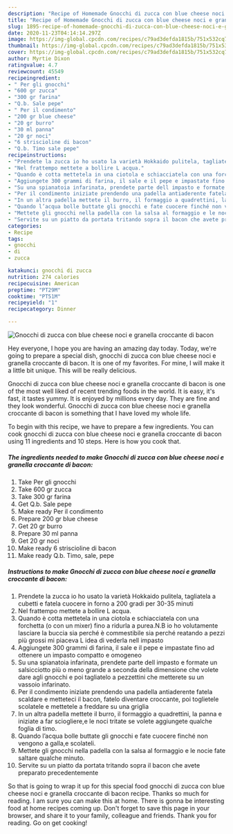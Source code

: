 ```yaml
---
description: "Recipe of Homemade Gnocchi di zucca con blue cheese noci e granella croccante di bacon"
title: "Recipe of Homemade Gnocchi di zucca con blue cheese noci e granella croccante di bacon"
slug: 1895-recipe-of-homemade-gnocchi-di-zucca-con-blue-cheese-noci-e-granella-croccante-di-bacon
date: 2020-11-23T04:14:14.297Z
image: https://img-global.cpcdn.com/recipes/c79ad3defda1815b/751x532cq70/gnocchi-di-zucca-con-blue-cheese-noci-e-granella-croccante-di-bacon-recipe-main-photo.jpg
thumbnail: https://img-global.cpcdn.com/recipes/c79ad3defda1815b/751x532cq70/gnocchi-di-zucca-con-blue-cheese-noci-e-granella-croccante-di-bacon-recipe-main-photo.jpg
cover: https://img-global.cpcdn.com/recipes/c79ad3defda1815b/751x532cq70/gnocchi-di-zucca-con-blue-cheese-noci-e-granella-croccante-di-bacon-recipe-main-photo.jpg
author: Myrtie Dixon
ratingvalue: 4.7
reviewcount: 45549
recipeingredient:
- " Per gli gnocchi"
- "600 gr zucca"
- "300 gr farina"
- "Q.b. Sale pepe"
- " Per il condimento"
- "200 gr blue cheese"
- "20 gr burro"
- "30 ml panna"
- "20 gr noci"
- "6 striscioline di bacon"
- "Q.b. Timo sale pepe"
recipeinstructions:
- "Prendete la zucca io ho usato la varietà Hokkaido pulitela, tagliatela a cubetti e fatela cuocere in forno a 200 gradi per 30-35 minuti"
- "Nel frattempo mettete a bollire L acqua."
- "Quando è cotta mettetela in una ciotola e schiacciatela con una forchetta (o con un mixer) fino a ridurla a purea.N.B io ho volutamente lasciare la buccia sia perché è commestibile sia perché reatando a pezzi più grossi mi piaceva L idea di vederla nell impasto"
- "Aggiungete 300 grammi di farina, il sale e il pepe e impastate fino ad ottenere un impasto compatto e omogeneo"
- "Su una spianatoia infarinata, prendete parte dell impasto e formate un salsicciotto più o meno grande a seconda della dimensione che volete dare agli gnocchi e poi tagliatelo a pezzettini che metterete su un vassoio infarinato."
- "Per il condimento iniziate prendendo una padella antiaderente fatela scaldare e metteteci il bacon, fatelo diventare croccante, poi toglietele scolatele e mettetele a freddare su una griglia"
- "In un altra padella mettete il burro, il formaggio a quadrettini, la panna e iniziate a far sciogliere,e le noci tritate se volete aggiungete qualche foglia di timo."
- "Quando l’acqua bolle buttate gli gnocchi e fate cuocere finché non vengono a galla,e scolateli."
- "Mettete gli gnocchi nella padella con la salsa al formaggio e le nocie fate saltare qualche minuto."
- "Servite su un piatto da portata tritando sopra il bacon che avete preparato precedentemente"
categories:
- Recipe
tags:
- gnocchi
- di
- zucca

katakunci: gnocchi di zucca 
nutrition: 274 calories
recipecuisine: American
preptime: "PT29M"
cooktime: "PT51M"
recipeyield: "1"
recipecategory: Dinner

---
```



![Gnocchi di zucca con blue cheese noci e granella croccante di bacon](https://img-global.cpcdn.com/recipes/c79ad3defda1815b/751x532cq70/gnocchi-di-zucca-con-blue-cheese-noci-e-granella-croccante-di-bacon-recipe-main-photo.jpg)

Hey everyone, I hope you are having an amazing day today. Today, we're going to prepare a special dish, gnocchi di zucca con blue cheese noci e granella croccante di bacon. It is one of my favorites. For mine, I will make it a little bit unique. This will be really delicious.

Gnocchi di zucca con blue cheese noci e granella croccante di bacon is one of the most well liked of recent trending foods in the world. It is easy, it's fast, it tastes yummy. It is enjoyed by millions every day. They are fine and they look wonderful. Gnocchi di zucca con blue cheese noci e granella croccante di bacon is something that I have loved my whole life.




To begin with this recipe, we have to prepare a few ingredients. You can cook gnocchi di zucca con blue cheese noci e granella croccante di bacon using 11 ingredients and 10 steps. Here is how you cook that.

<!--inarticleads1-->

##### The ingredients needed to make Gnocchi di zucca con blue cheese noci e granella croccante di bacon:

1. Take  Per gli gnocchi
1. Take 600 gr zucca
1. Take 300 gr farina
1. Get Q.b. Sale pepe
1. Make ready  Per il condimento
1. Prepare 200 gr blue cheese
1. Get 20 gr burro
1. Prepare 30 ml panna
1. Get 20 gr noci
1. Make ready 6 striscioline di bacon
1. Make ready Q.b. Timo, sale, pepe




<!--inarticleads2-->

##### Instructions to make Gnocchi di zucca con blue cheese noci e granella croccante di bacon:

1. Prendete la zucca io ho usato la varietà Hokkaido pulitela, tagliatela a cubetti e fatela cuocere in forno a 200 gradi per 30-35 minuti
1. Nel frattempo mettete a bollire L acqua.
1. Quando è cotta mettetela in una ciotola e schiacciatela con una forchetta (o con un mixer) fino a ridurla a purea.N.B io ho volutamente lasciare la buccia sia perché è commestibile sia perché reatando a pezzi più grossi mi piaceva L idea di vederla nell impasto
1. Aggiungete 300 grammi di farina, il sale e il pepe e impastate fino ad ottenere un impasto compatto e omogeneo
1. Su una spianatoia infarinata, prendete parte dell impasto e formate un salsicciotto più o meno grande a seconda della dimensione che volete dare agli gnocchi e poi tagliatelo a pezzettini che metterete su un vassoio infarinato.
1. Per il condimento iniziate prendendo una padella antiaderente fatela scaldare e metteteci il bacon, fatelo diventare croccante, poi toglietele scolatele e mettetele a freddare su una griglia
1. In un altra padella mettete il burro, il formaggio a quadrettini, la panna e iniziate a far sciogliere,e le noci tritate se volete aggiungete qualche foglia di timo.
1. Quando l’acqua bolle buttate gli gnocchi e fate cuocere finché non vengono a galla,e scolateli.
1. Mettete gli gnocchi nella padella con la salsa al formaggio e le nocie fate saltare qualche minuto.
1. Servite su un piatto da portata tritando sopra il bacon che avete preparato precedentemente




So that is going to wrap it up for this special food gnocchi di zucca con blue cheese noci e granella croccante di bacon recipe. Thanks so much for reading. I am sure you can make this at home. There is gonna be interesting food at home recipes coming up. Don't forget to save this page in your browser, and share it to your family, colleague and friends. Thank you for reading. Go on get cooking!
